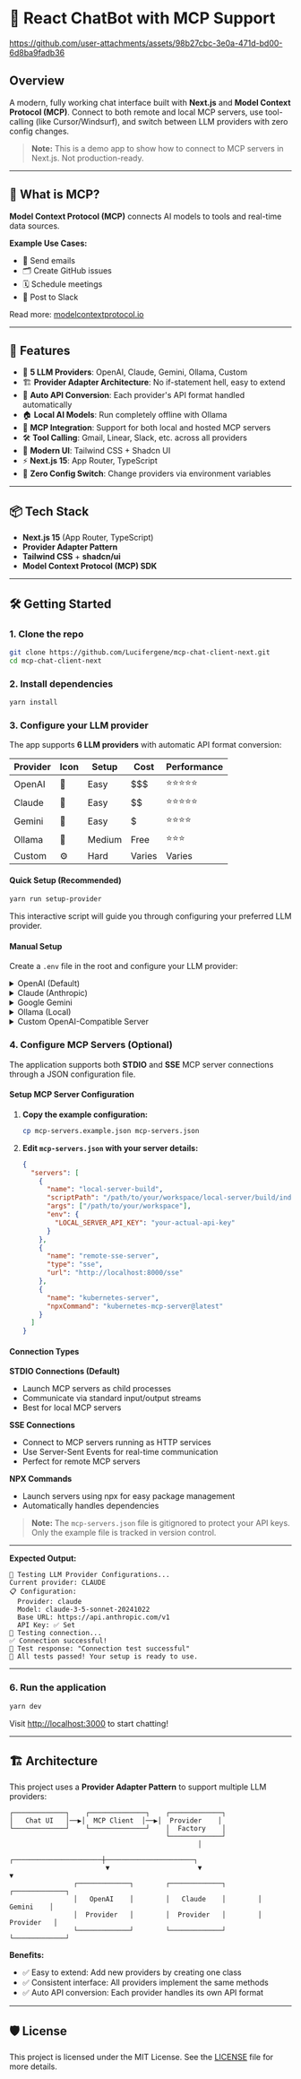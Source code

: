 # 💬 React ChatBot with MCP Support



https://github.com/user-attachments/assets/98b27cbc-3e0a-471d-bd00-6d8ba9fadb36


## Overview

A modern, fully working chat interface built with **Next.js** and **Model Context Protocol (MCP)**. Connect to both remote and local MCP servers, use tool-calling (like Cursor/Windsurf), and switch between LLM providers with zero config changes.

> **Note:** This is a demo app to show how to connect to MCP servers in Next.js. Not production-ready.

---

## 🧠 What is MCP?

**Model Context Protocol (MCP)** connects AI models to tools and real-time data sources.

**Example Use Cases:**

- 📧 Send emails
- 🗂️ Create GitHub issues
- 🗓️ Schedule meetings
- 💬 Post to Slack

Read more: [modelcontextprotocol.io](https://modelcontextprotocol.io/introduction)

---

## 🚀 Features

- 🧠 **5 LLM Providers**: OpenAI, Claude, Gemini, Ollama, Custom
- 🏗️ **Provider Adapter Architecture**: No if-statement hell, easy to extend
- 🔄 **Auto API Conversion**: Each provider's API format handled automatically
- 🏠 **Local AI Models**: Run completely offline with Ollama
- 🔗 **MCP Integration**: Support for both local and hosted MCP servers
- 🛠️ **Tool Calling**: Gmail, Linear, Slack, etc. across all providers
- 💅 **Modern UI**: Tailwind CSS + Shadcn UI
- ⚡ **Next.js 15**: App Router, TypeScript
- 🎯 **Zero Config Switch**: Change providers via environment variables

---

## 📦 Tech Stack

- **Next.js 15** (App Router, TypeScript)
- **Provider Adapter Pattern**
- **Tailwind CSS** + **shadcn/ui**
- **Model Context Protocol (MCP) SDK**

---

## 🛠️ Getting Started

### 1. Clone the repo

```bash
git clone https://github.com/Lucifergene/mcp-chat-client-next.git
cd mcp-chat-client-next
```

### 2. Install dependencies

```bash
yarn install
```

### 3. Configure your LLM provider

The app supports **6 LLM providers** with automatic API format conversion:

| Provider | Icon | Setup | Cost | Performance |
|----------|------|-------|------|-------------|
| OpenAI   | 🤖   | Easy  | $$$  | ⭐⭐⭐⭐⭐      |
| Claude   | 🧠   | Easy  | $$   | ⭐⭐⭐⭐⭐      |
| Gemini   | 💎   | Easy  | $    | ⭐⭐⭐⭐       |
| Ollama   | 🦙   | Medium| Free | ⭐⭐⭐        |
| Custom   | ⚙️   | Hard  | Varies| Varies    |

#### Quick Setup (Recommended)

```bash
yarn run setup-provider
```

This interactive script will guide you through configuring your preferred LLM provider.

#### Manual Setup

Create a `.env` file in the root and configure your LLM provider:

<details>
<summary>OpenAI (Default)</summary>

```env
LLM_PROVIDER=openai
OPENAI_API_KEY=sk-<your_openai_api_key>
OPENAI_MODEL=gpt-4o-mini
```

</details>

<details>
<summary>Claude (Anthropic)</summary>

```env
LLM_PROVIDER=claude
ANTHROPIC_API_KEY=sk-ant-api03-<your_anthropic_api_key>
ANTHROPIC_MODEL=claude-3-5-sonnet-20241022
```

</details>

<details>
<summary>Google Gemini</summary>

```env
LLM_PROVIDER=gemini
GOOGLE_API_KEY=<your_google_api_key>
GEMINI_MODEL=gemini-2.5-flash
```

</details>

<details>
<summary>Ollama (Local)</summary>

First, make sure Ollama is running locally:

```bash
curl -fsSL https://ollama.ai/install.sh | sh
ollama pull llama3.1:8b
ollama serve
```

Then configure your `.env`:

```env
LLM_PROVIDER=ollama
OLLAMA_BASE_URL=http://localhost:11434/v1
OLLAMA_MODEL=llama3.1:8b
```

</details>

<details>
<summary>Custom OpenAI-Compatible Server</summary>

```env
LLM_PROVIDER=custom
CUSTOM_BASE_URL=http://your-server:port/v1
CUSTOM_API_KEY=your-api-key
CUSTOM_MODEL=your-model-name
```

</details>

### 4. Configure MCP Servers (Optional)

The application supports both **STDIO** and **SSE** MCP server connections through a JSON configuration file.

#### Setup MCP Server Configuration

1. **Copy the example configuration:**

   ```bash
   cp mcp-servers.example.json mcp-servers.json
   ```

2. **Edit `mcp-servers.json` with your server details:**

   ```json
   {
     "servers": [
       {
         "name": "local-server-build",
         "scriptPath": "/path/to/your/workspace/local-server/build/index.js",
         "args": ["/path/to/your/workspace"],
         "env": {
           "LOCAL_SERVER_API_KEY": "your-actual-api-key"
         }
       },
       {
         "name": "remote-sse-server",
         "type": "sse",
         "url": "http://localhost:8000/sse"
       },
       {
         "name": "kubernetes-server",
         "npxCommand": "kubernetes-mcp-server@latest"
       }
     ]
   }
   ```

#### Connection Types

**STDIO Connections (Default)**

- Launch MCP servers as child processes
- Communicate via standard input/output streams
- Best for local MCP servers

**SSE Connections**

- Connect to MCP servers running as HTTP services  
- Use Server-Sent Events for real-time communication
- Perfect for remote MCP servers

**NPX Commands**

- Launch servers using npx for easy package management
- Automatically handles dependencies

> **Note:** The `mcp-servers.json` file is gitignored to protect your API keys. Only the example file is tracked in version control.

---

**Expected Output:**

```
🧪 Testing LLM Provider Configurations...
Current provider: CLAUDE
📋 Configuration:
  Provider: claude
  Model: claude-3-5-sonnet-20241022
  Base URL: https://api.anthropic.com/v1
  API Key: ✅ Set
🔗 Testing connection...
✅ Connection successful!
📨 Test response: "Connection test successful"
🎉 All tests passed! Your setup is ready to use.
```

---

### 6. Run the application

```bash
yarn dev
```

Visit [http://localhost:3000](http://localhost:3000) to start chatting!

---

## 🏗️ Architecture

This project uses a **Provider Adapter Pattern** to support multiple LLM providers:

```
┌─────────────┐    ┌──────────────┐    ┌─────────────┐
│   Chat UI   │──▶│  MCP Client  │──▶│  Provider    │
└─────────────┘    └──────────────┘    │  Factory    │
                                       └─────────────┘
                                               │
                        ┌──────────────────────┼──────────────────────┐
                        ▼                      ▼                      ▼
                ┌─────────────┐        ┌─────────────┐        ┌─────────────┐
                │   OpenAI    │        │   Claude    │        │   Gemini    │
                │  Provider   │        │  Provider   │        │  Provider   │
                └─────────────┘        └─────────────┘        └─────────────┘
```

**Benefits:**

- ✅ Easy to extend: Add new providers by creating one class
- ✅ Consistent interface: All providers implement the same methods
- ✅ Auto API conversion: Each provider handles its own API format

---

## 🛡️ License

This project is licensed under the MIT License. See the [LICENSE](LICENSE) file for more details.

